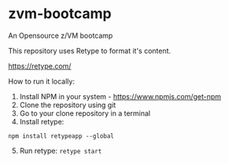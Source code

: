 # zvm-bootcamp
 An Opensource z/VM bootcamp

 This repository uses Retype to format it's content.

 https://retype.com/

 How to run it locally:

 1. Install NPM in your system - https://www.npmjs.com/get-npm
 2. Clone the repository using git
 3. Go to your clone repository in a terminal
 4. Install retype:
 ````
npm install retypeapp --global
````
5. Run retype:
`retype start`